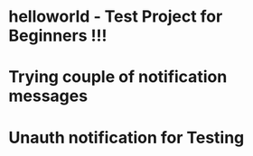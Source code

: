 # helloworld - Test Project for Beginners !!!
# Trying couple of notification messages
# Unauth notification for Testing
